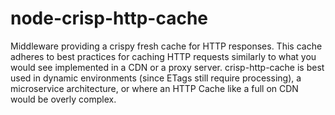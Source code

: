# node-crisp-http-cache
Middleware providing a crispy fresh cache for HTTP responses. This cache adheres to best practices for caching HTTP requests similarly to what you would see implemented in a CDN or a proxy server. crisp-http-cache is best used in dynamic environments (since ETags still require processing), a microservice architecture, or where an HTTP Cache like a full on CDN would be overly complex.

